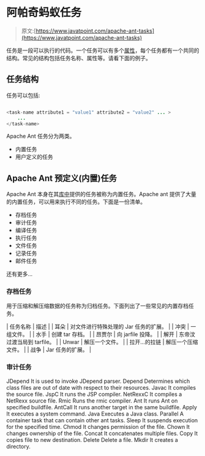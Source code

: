 # 阿帕奇蚂蚁任务

> 原文:[https://www.javatpoint.com/apache-ant-tasks](https://www.javatpoint.com/apache-ant-tasks)

任务是一段可以执行的代码。一个任务可以有多个[属性](attribute)，每个任务都有一个共同的结构。常见的结构包括任务名称、属性等。请看下面的例子。

## 任务结构

任务可以包括:

```java

<task-name attribute1 = "value1" attribute2 = "value2" ... >
	...
</task-name>

```

Apache Ant 任务分为两类。

*   内置任务
*   用户定义的任务

## Apache Ant 预定义(内置)任务

Apache Ant 本身在其[库中](library-management-system-in-java-swing)提供的任务被称为内置任务。Apache ant 提供了大量的内置任务，可以用来执行不同的任务。下面是一份清单。

*   存档任务
*   审计任务
*   编译任务
*   执行任务
*   文件任务
*   记录任务
*   邮件任务

还有更多...

### 存档任务

用于压缩和解压缩数据的任务称为归档任务。下面列出了一些常见的内置存档任务。

| 任务名称 | 描述 |
| 耳朵 | 对文件进行特殊处理的 Jar 任务的扩展。 |
| 冲突 | 一组文件。 |
| 水手 | 创建 tar 存档。 |
| 昂贾尔 | 向 jarfile 投降。 |
| 解开 | 东帝汶过渡当局到 tarfile。 |
| Unwar | 解压一个文件。 |
| 拉开…的拉链 | 解压一个压缩文件。 |
| 战争 | Jar 任务的扩展。 |

### 审计任务

JDepend It is used to invoke JDepend parser. Depend Determines which class files are out of date with respect to their resources. Javac It compiles the source file. JspC It runs the JSP compiler. NetRexxC It compiles a NetRexx source file. Rmic Runs the rmic compiler. Ant It runs Ant on specified buildfile. AntCall It runs another target in the same buildfile. Apply It executes a system command. Java Executes a Java class. Parallel A container task that can contain other ant tasks. Sleep It suspends execution for the specified time. Chmod It changes permission of the file. Chown It changes ownership of the file. Concat It concatenates multiple files. Copy It copies file to new destination. Delete Delete a file. Mkdir It creates a directory.